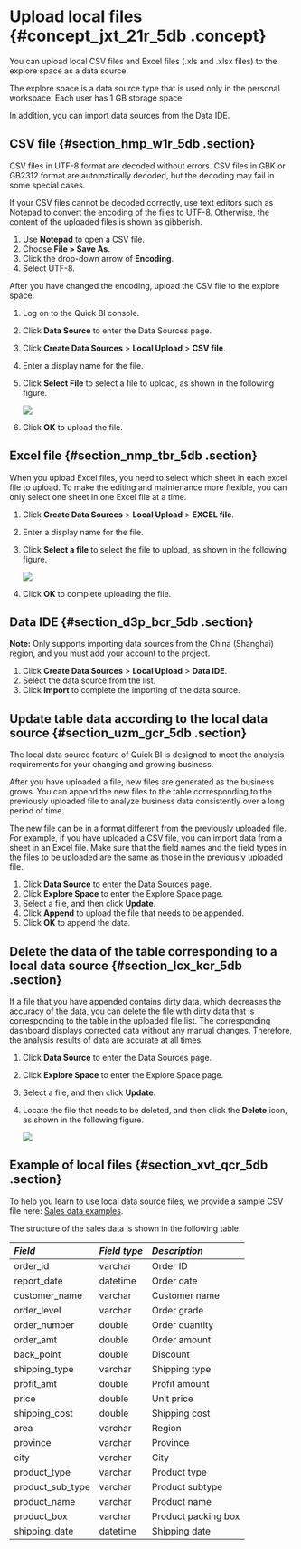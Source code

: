 # Upload local files {#concept_jxt_21r_5db .concept}

You can upload local CSV files and Excel files \(.xls and .xlsx files\) to the explore space as a data source.

The explore space is a data source type that is used only in the personal workspace. Each user has 1 GB storage space.

In addition, you can import data sources from the Data IDE.

## CSV file {#section_hmp_w1r_5db .section}

CSV files in UTF-8 format are decoded without errors. CSV files in GBK or GB2312 format are automatically decoded, but the decoding may fail in some special cases.

If your CSV files cannot be decoded correctly, use text editors such as Notepad to convert the encoding of the files to UTF-8. Otherwise, the content of the uploaded files is shown as gibberish.

1.  Use **Notepad** to open a CSV file.
2.  Choose **File \> Save As**.
3.  Click the drop-down arrow of **Encoding**.
4.  Select UTF-8.

After you have changed the encoding, upload the CSV file to the explore space.

1.  Log on to the Quick BI console.
2.  Click **Data Source** to enter the Data Sources page.
3.  Click **Create Data Sources** \> **Local Upload** \> **CSV file**.
4.  Enter a display name for the file.
5.  Click **Select File** to select a file to upload, as shown in the following figure.

    ![](http://static-aliyun-doc.oss-cn-hangzhou.aliyuncs.com/assets/img/9086/15502182581312_en-US.png)

6.  Click **OK** to upload the file.

## Excel file {#section_nmp_tbr_5db .section}

When you upload Excel files, you need to select which sheet in each excel file to upload. To make the editing and maintenance more flexible, you can only select one sheet in one Excel file at a time.

1.  Click **Create Data Sources** \> **Local Upload** \> **EXCEL file**.
2.  Enter a display name for the file.
3.  Click **Select a file** to select the file to upload, as shown in the following figure.

    ![](http://static-aliyun-doc.oss-cn-hangzhou.aliyuncs.com/assets/img/9086/15502182581313_en-US.png)

4.  Click **OK** to complete uploading the file.

## Data IDE {#section_d3p_bcr_5db .section}

**Note:** Only supports importing data sources from the China \(Shanghai\) region, and you must add your account to the project.

1.  Click **Create Data Sources** \> **Local Upload** \> **Data IDE**.
2.  Select the data source from the list.
3.  Click **Import** to complete the importing of the data source.

## Update table data according to the local data source {#section_uzm_gcr_5db .section}

The local data source feature of Quick BI is designed to meet the analysis requirements for your changing and growing business.

After you have uploaded a file, new files are generated as the business grows. You can append the new files to the table corresponding to the previously uploaded file to analyze business data consistently over a long period of time.

The new file can be in a format different from the previously uploaded file. For example, if you have uploaded a CSV file, you can import data from a sheet in an Excel file. Make sure that the field names and the field types in the files to be uploaded are the same as those in the previously uploaded file.

1.  Click **Data Source** to enter the Data Sources page.
2.  Click **Explore Space** to enter the Explore Space page.
3.  Select a file, and then click **Update**.
4.  Click **Append** to upload the file that needs to be appended.
5.  Click **OK** to append the data.

## Delete the data of the table corresponding to a local data source {#section_lcx_kcr_5db .section}

If a file that you have appended contains dirty data, which decreases the accuracy of the data, you can delete the file with dirty data that is corresponding to the table in the uploaded file list. The corresponding dashboard displays corrected data without any manual changes. Therefore, the analysis results of data are accurate at all times.

1.  Click **Data Source** to enter the Data Sources page.
2.  Click **Explore Space** to enter the Explore Space page.
3.  Select a file, and then click **Update**.
4.  Locate the file that needs to be deleted, and then click the **Delete** icon, as shown in the following figure.

    ![](http://static-aliyun-doc.oss-cn-hangzhou.aliyuncs.com/assets/img/9086/15502182651314_en-US.png)


## Example of local files {#section_xvt_qcr_5db .section}

To help you learn to use local data source files, we provide a sample CSV file here: [Sales data examples](http://docs-aliyun.cn-hangzhou.oss.aliyun-inc.com/assets/attach/47483/cn_zh/1483006983645/company_sales_record_utf8.csv?spm=a2c63.p38356.a3.1.613841274yUUi1&file=company_sales_record_utf8.csv).

The structure of the sales data is shown in the following table.

|*Field*|*Field type*|*Description*|
|:------|:-----------|:------------|
|order\_id|varchar|Order ID|
|report\_date|datetime|Order date|
|customer\_name|varchar|Customer name|
|order\_level|varchar|Order grade|
|order\_number|double|Order quantity|
|order\_amt|double|Order amount|
|back\_point|double|Discount|
|shipping\_type|varchar|Shipping type|
|profit\_amt|double|Profit amount|
|price|double|Unit price|
|shipping\_cost|double|Shipping cost|
|area|varchar|Region|
|province|varchar|Province|
|city|varchar|City|
|product\_type|varchar|Product type|
|product\_sub\_type|varchar|Product subtype|
|product\_name|varchar|Product name|
|product\_box|varchar|Product packing box|
|shipping\_date|datetime|Shipping date|


